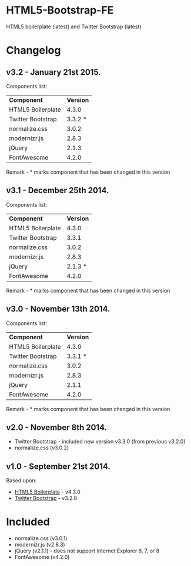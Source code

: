 HTML5-Bootstrap-FE
==================

HTML5 boilerplate (latest) and Twitter Bootstrap (latest)


Changelog
=========

v3.2 - January 21st 2015.
-------------------------

Components list:

<table>
        <tr>
            <td><b>Component</b></td>
            <td><b>Version</b></td>
        </tr>
        <tr>
            <td>HTML5 Boilerplate</td>
            <td>4.3.0</td>
        </tr>
        <tr>
            <td>Twitter Bootstrap</td>
            <td>3.3.2 *</td>
        </tr>
        <tr>
            <td>normalize.css</td>
            <td>3.0.2</td>
        </tr>
        <tr>
            <td>modernizr.js</td>
            <td>2.8.3</td>
        </tr>
        <tr>
            <td>jQuery</td>
            <td>2.1.3</td>
        </tr>
        <tr>
            <td>FontAwesome</td>
            <td>4.2.0</td>
        </tr>        
</table>

Remark - * marks component that has been changed in this version



v3.1 - December 25th 2014.
--------------------------

Components list:

<table>
        <tr>
            <td><b>Component</b></td>
            <td><b>Version</b></td>
        </tr>
        <tr>
            <td>HTML5 Boilerplate</td>
            <td>4.3.0</td>
        </tr>
        <tr>
            <td>Twitter Bootstrap</td>
            <td>3.3.1</td>
        </tr>
        <tr>
            <td>normalize.css</td>
            <td>3.0.2</td>
        </tr>
        <tr>
            <td>modernizr.js</td>
            <td>2.8.3</td>
        </tr>
        <tr>
            <td>jQuery</td>
            <td>2.1.3 *</td>
        </tr>
        <tr>
            <td>FontAwesome</td>
            <td>4.2.0</td>
        </tr>        
</table>

Remark - * marks component that has been changed in this version


v3.0 - November 13th 2014.
--------------------------

Components list:

<table>
        <tr>
            <td><b>Component</b></td>
            <td><b>Version</b></td>
        </tr>
        <tr>
            <td>HTML5 Boilerplate</td>
            <td>4.3.0</td>
        </tr>
        <tr>
            <td>Twitter Bootstrap</td>
            <td>3.3.1 *</td>
        </tr>
        <tr>
            <td>normalize.css</td>
            <td>3.0.2</td>
        </tr>
        <tr>
            <td>modernizr.js</td>
            <td>2.8.3</td>
        </tr>
        <tr>
            <td>jQuery</td>
            <td>2.1.1</td>
        </tr>
        <tr>
            <td>FontAwesome</td>
            <td>4.2.0</td>
        </tr>        
</table>

Remark - * marks component that has been changed in this version


v2.0 - November 8th 2014.
-------------------------

- Twitter Bootstrap - included new version v3.3.0 (from previous v3.2.0)
- normalize.css (v3.0.2)



v1.0 - September 21st 2014.
---------------------------

Based upon:

- [HTML5 Boilerplate](https://github.com/h5bp/html5-boilerplate) - v4.3.0
- [Twitter Bootstrap](https://github.com/twbs/bootstrap) - v3.2.0

Included
========

- normalize.css (v3.0.1)
- modernizr.js (v2.8.3)
- jQuery (v2.1.1) - does not support Internet Explorer 6, 7, or 8
- FontAwesome (v4.2.0)



